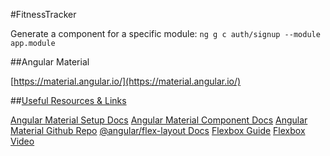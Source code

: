 #FitnessTracker

Generate a component for a specific module: `ng g c auth/signup --module app.module`

##Angular Material

[https://material.angular.io/](https://material.angular.io/)

##[Useful Resources & Links](https://altronbsi.udemy.com/course/angular-full-app-with-angular-material-angularfire-ngrx/learn/lecture/9120204#overview)

[Angular Material Setup Docs](https://material.angular.io/guide/getting-started)
[Angular Material Component Docs](https://material.angular.io/components/categories)
[Angular Material Github Repo](https://github.com/angular/material2)
[@angular/flex-layout Docs](https://github.com/angular/flex-layout)
[Flexbox Guide](https://css-tricks.com/snippets/css/a-guide-to-flexbox/)
[Flexbox Video](https://academind.com/learn/css/understanding-css/flexbox-basics-container)
